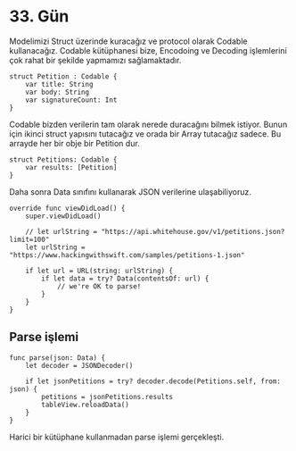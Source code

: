 # 33. Gün

Modelimizi Struct üzerinde kuracağız ve protocol olarak Codable kullanacağız. Codable kütüphanesi bize, Encodoing ve Decoding işlemlerini çok rahat bir şekilde yapmamızı sağlamaktadır.

```
struct Petition : Codable {
    var title: String
    var body: String
    var signatureCount: Int
}
```

Codable bizden verilerin tam olarak nerede duracağını bilmek istiyor. Bunun için ikinci struct yapısını tutacağız ve orada bir Array tutacağız sadece. Bu arrayde her bir obje bir Petition dur.

```
struct Petitions: Codable {
    var results: [Petition]
}
```

Daha sonra Data sınıfını kullanarak JSON verilerine ulaşabiliyoruz.

```
override func viewDidLoad() {
    super.viewDidLoad()

    // let urlString = "https://api.whitehouse.gov/v1/petitions.json?limit=100"
    let urlString = "https://www.hackingwithswift.com/samples/petitions-1.json"

    if let url = URL(string: urlString) {
        if let data = try? Data(contentsOf: url) {
            // we're OK to parse!
        }
    }
}
```

## Parse işlemi

```
func parse(json: Data) {
    let decoder = JSONDecoder()

    if let jsonPetitions = try? decoder.decode(Petitions.self, from: json) {
        petitions = jsonPetitions.results
        tableView.reloadData()
    }
}
```

Harici bir kütüphane kullanmadan parse işlemi gerçekleşti.
